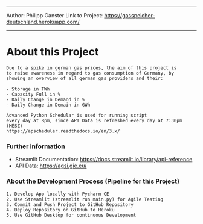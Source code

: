 ___

Author: Philipp Ganster
Link to Project: https://gasspeicher-deutschland.herokuapp.com/

___

# About this Project

    Due to a spike in german gas prices, the aim of this project is
    to raise awareness in regard to gas consumption of Germany, by 
    showing an overview of all german gas providers and their:
    
    - Storage in TWh
    - Capacity Full in %
    - Daily Change in Demand in %
    - Daily Change in Demain in GWh

    Advanced Python Schedular is used for running script 
    every day at 8pm, since API Data is refreshed every day at 7:30pm (MESZ)
    https://apscheduler.readthedocs.io/en/3.x/

    


### Further information

- Streamlit Documentation: https://docs.streamlit.io/library/api-reference
- API Data: https://agsi.gie.eu/

### About the Development Process (Pipeline for this Project)

    1. Develop App locally with Pycharm CE
    2. Use Streamlit (streamlit run main.py) for Agile Testing
    3. Commit and Push Project to GitHub Repository
    4. Deploy Repository on GitHub to Heroku
    5. Use GitHub Desktop for continuous Development
